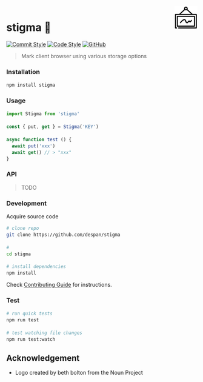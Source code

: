 <img src="logo.png" align="right" height="60px"/>
<img align="right" width="0" height="48px" hspace="10"/>

# stigma :construction:


[![Commit Style](https://img.shields.io/badge/commits-conventional-blue.svg)](https://conventionalcommits.org)
[![Code Style](https://img.shields.io/badge/code%20style-standard-blue.svg)](http://standardjs.com)
[![GitHub](https://img.shields.io/github/license/despan/choker)](/LICENSE)

> Mark client browser using various storage options

### Installation

```sh
npm install stigma
```

### Usage

```js
import Stigma from 'stigma'

const { put, get } = Stigma('KEY')

async function test () {
  await put('xxx')
  await get() // > "xxx"
}
```

### API

> TODO

### Development

Acquire source code

```sh
# clone repo
git clone https://github.com/despan/stigma

#
cd stigma

# install dependencies
npm install
```

Check [Contributing Guide](/CONTRIBUTING.md) for instructions.

### Test

```sh
# run quick tests
npm run test

# test watching file changes
npm run test:watch
```

## Acknowledgement

- Logo created by beth bolton from the Noun Project
